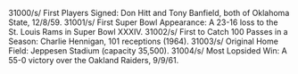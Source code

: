 31000/s/ First Players Signed: Don Hitt and Tony Banfield, both of Oklahoma State, 12/8/59.
31001/s/ First Super Bowl Appearance: A 23-16 loss to the St. Louis Rams in Super Bowl XXXIV.
31002/s/ First to Catch 100 Passes in a Season: Charlie Hennigan, 101 receptions (1964).
31003/s/ Original Home Field: Jeppesen Stadium (capacity 35,500).
31004/s/ Most Lopsided Win: A 55-0 victory over the Oakland Raiders, 9/9/61.
